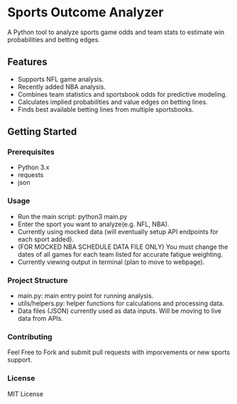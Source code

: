 # Sports Outcome Analyzer

A Python tool to analyze sports game odds and team stats to estimate win probabilities and betting edges.

## Features

- Supports NFL game analysis.
- Recently added NBA analysis.
- Combines team statistics and sportsbook odds for predictive modeling.
- Calculates implied probabilities and value edges on betting lines.
- Finds best available betting lines from multiple sportsbooks.

## Getting Started

### Prerequisites

- Python 3.x
- requests
- json

### Usage

- Run the main script:
python3 main.py
- Enter the sport you want to analyze(e.g. NFL, NBA).
- Currently using mocked data (will eventually setup API endpoints for each sport added).
- (FOR MOCKED NBA SCHEDULE DATA FILE ONLY) You must change the dates of all games for each team listed for accurate fatigue weighting.
- Currently viewing output in terminal (plan to move to webpage).

### Project Structure 
- main.py: main entry point for running analysis.
- utils/helpers.py: helper functions for calculations and processing data.
- Data files (JSON) currently used as data inputs. Will be moving to live data from APIs.

### Contributing
Feel Free to Fork and submit pull requests with imporvements or new sports support.

### License
MIT License
